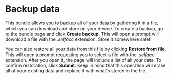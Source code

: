 # Backup data
This bundle allows you to backup all of your data by gathering it in a file, which you can download and store on your device. To create a backup, go to the bundle page and click **Create backup**. This will open a prompt will download a file with the *.selfacc* extension. Store it somewhere safe!

You can also restore all your data from this file by clicking **Restore from file**. This will open a prompt requesting you to select a file with the *.selfacc* extension. After you open it, the page will include a list of all your data. To confirm restoration, click **Submit**. Keep in mind that this operation will erase all of your existing data and replace it with what's stored in the file.
